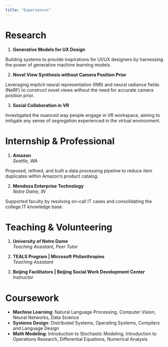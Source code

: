 ```yaml
---
title: "Experiences"
---
```


# Research
1. **Generative Models for UX Design**

Building systems to provide inspirations for UI/UX designers by harnessing the power of generative machine learning models.

2. **Novel View Synthesis without Camera Position Prior**

Leveraging implicit neural representation (INR) and neural radiance fields (NeRF) to construct novel views without the need for accurate camera position prior.

3. **Social Collaboration in VR**

Investigated the nuanced way people engage in VR workspace, aiming to mitigate any sense of segregation experienced in the virtual environment.

# Internship & Professional
1. **Amazon**  
*Seattle, WA*

Proposed, refined, and built a data processing pipeline to reduce item duplicates within Amazon’s product catalog.

2. **Mendoza Enterprise Technology**  
*Notre Dame, IN*

Supported faculty by resolving on-call IT cases and consolidating the college IT knowledge base.

# Teaching & Volunteering
1. **University of Notre Dame**  
*Teaching Assistant, Peer Tutor*

2. **TEALS Program | Microsoft Philanthropies**  
*Teaching Assistant*

3. **Beijing Facilitators | Beijing Social Work Development Center**  
*Instructor*

# Coursework
- **Machine Learning**: Natural Language Processing, Computer Vision, Neural Networks, Data Science
- **Systems Design**: Distributed Systems, Operating Systems, Compilers and Language Design
- **Math Modeling**: Introduction to Stochastic Modeling, Introduction to Operations Research, Differential Equations, Numerical Analysis